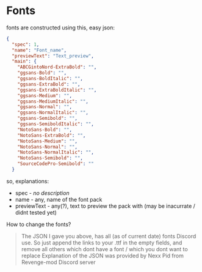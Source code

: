 # Fonts

fonts are constructed using this, easy json:

```json
{
  "spec": 1,
  "name": "Font_name",
  "previewText": "Text_preview",
  "main": {
    "ABCGintoNord-ExtraBold": "",
    "ggsans-Bold": "",
    "ggsans-BoldItalic": "",
    "ggsans-ExtraBold": "",
    "ggsans-ExtraBoldItalic": "",
    "ggsans-Medium": "",
    "ggsans-MediumItalic": "",
    "ggsans-Normal": "",
    "ggsans-NormalItalic": "",
    "ggsans-Semibold": "",
    "ggsans-SemiboldItalic": "",
    "NotoSans-Bold": "",
    "NotoSans-ExtraBold": "",
    "NotoSans-Medium": "",
    "NotoSans-Normal": "",
    "NotoSans-NormalItalic": "",
    "NotoSans-Semibold": "",
    "SourceCodePro-Semibold": ""
  }
```

so, explanations:
* spec - _no description_
* name - any, name of the font pack
* previewText - any(?), text to preview the pack with
(may be inacurrate / didnt tested yet)

How to change the fonts?
> The JSON I gave you above, has all (as of current date) fonts Discord use. So just append the links to your .ttf in the empty fields, and remove all others which dont have a font / which you dont want to replace
Explanation of the JSON was provided by Nexx Pid from Revenge-mod Discord server
